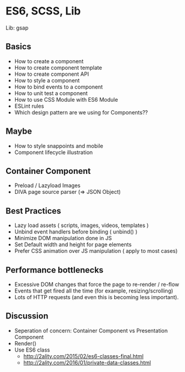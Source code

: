 # ES6, SCSS, Lib

Lib: gsap

## Basics

- How to create a component
- How to create component template
- How to create component API
- How to style a component
- How to bind events to a component
- How to unit test a component
- How to use CSS Module with ES6 Module
- ESLint rules
- Which design pattern are we using for Components??

## Maybe
- How to style snappoints and mobile
- Component lifecycle illustration

## Container Component

- Preload / Lazyload Images
- DIVA page source parser (=> JSON Object)

## Best Practices

- Lazy load assets ( scripts, images, videos, templates )
- Unbind event handlers before binding ( unbind() )
- Minimize DOM manipulation done in JS
- Set Default width and height for page elements
- Prefer CSS animation over JS manipulation ( apply to most cases)

## Performance bottlenecks 

- Excessive DOM changes that force the page to re-render / re-flow
- Events that get fired all the time (for example, resizing/scrolling)
- Lots of HTTP requests (and even this is becoming less important).

## Discussion

- Seperation of concern: Container Component vs Presentation Component
- Render() 
- Use ES6 class
   - http://2ality.com/2015/02/es6-classes-final.html
   - http://2ality.com/2016/01/private-data-classes.html
